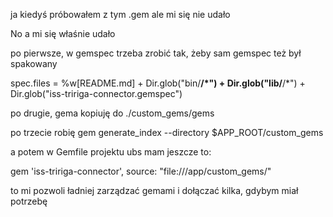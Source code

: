 ja kiedyś próbowałem z tym .gem ale mi się nie udało
 
No a mi się właśnie udało
 
po pierwsze, w gemspec trzeba zrobić tak, żeby sam gemspec też był spakowany
 
  spec.files         = %w[README.md] + Dir.glob("bin/**/*") + Dir.glob("lib/**/*") + Dir.glob("iss-tririga-connector.gemspec")
 
po drugie, gema kopiuję do ./custom_gems/gems
 
po trzecie robię gem generate_index --directory $APP_ROOT/custom_gems
 
a potem w Gemfile projektu ubs mam jeszcze to: 
 
gem 'iss-tririga-connector', source: "file:///app/custom_gems/"
 
to mi pozwoli ładniej zarządzać gemami i dołączać kilka, gdybym miał potrzebę
 
